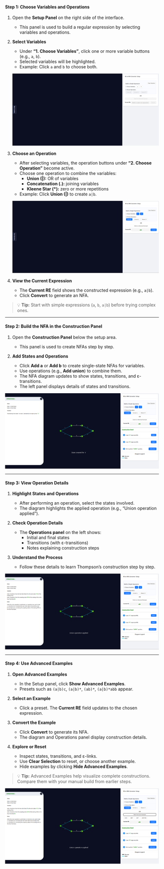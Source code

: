  

#### Step 1: Choose Variables and Operations  

1. Open the **Setup Panel** on the right side of the interface.  
   - This panel is used to build a regular expression by selecting variables and operations.  

2. **Select Variables**  
   - Under **“1. Choose Variables”**, click one or more variable buttons (e.g., `a`, `b`).  
   - Selected variables will be highlighted.  
   - Example: Click `a` and `b` to choose both.  

   ![Select Variables](./images/step1choose.png)  

3. **Choose an Operation**  
   - After selecting variables, the operation buttons under **“2. Choose Operation”** become active.  
   - Choose one operation to combine the variables:  
     - **Union (|):** OR of variables  
     - **Concatenation (.):** joining variables  
     - **Kleene Star (*):** zero or more repetitions  
   - Example: Click **Union (|)** to create `a|b`.  

   ![Choose Operation](./images/step2choose.png)  

4. **View the Current Expression**  
   - The **Current RE** field shows the constructed expression (e.g., `a|b`).  
   - Click **Convert** to generate an NFA.  

> 💡 **Tip:** Start with simple expressions (`a`, `b`, `a|b`) before trying complex ones.  

---

#### Step 2: Build the NFA in the Construction Panel  

1. Open the **Construction Panel** below the setup area.  
   - This panel is used to create NFAs step by step.  

2. **Add States and Operations**  
   - Click **Add a** or **Add b** to create single-state NFAs for variables.  
   - Use operations (e.g., **Add union**) to combine them.  
   - The NFA diagram updates to show states, transitions, and ε-transitions.  
   - The left panel displays details of states and transitions.  

![Construction Panel and NFA Diagram](./images/step3select.png)  

---

#### Step 3: View Operation Details  

1. **Highlight States and Operations**  
   - After performing an operation, select the states involved.  
   - The diagram highlights the applied operation (e.g., “Union operation applied”).  

2. **Check Operation Details**  
   - The **Operations panel** on the left shows:  
     - Initial and final states  
     - Transitions (with ε-transitions)  
     - Notes explaining construction steps  

3. **Understand the Process**  
   - Follow these details to learn Thompson’s construction step by step.  

![Operations Details Panel](./images/step4selectall.png)  

---

#### Step 4: Use Advanced Examples  

1. **Open Advanced Examples**  
   - In the Setup panel, click **Show Advanced Examples**.  
   - Presets such as `(a|b)c`, `(a|b)*`, `(ab)*`, `(a|b)*abb` appear.  

2. **Select an Example**  
   - Click a preset. The **Current RE** field updates to the chosen expression.  

3. **Convert the Example**  
   - Click **Convert** to generate its NFA.  
   - The diagram and Operations panel display construction details.  

4. **Explore or Reset**  
   - Inspect states, transitions, and ε-links.  
   - Use **Clear Selection** to reset, or choose another example.  
   - Hide examples by clicking **Hide Advanced Examples**.  

> 💡 **Tip:** Advanced Examples help visualize complete constructions. Compare them with your manual build from earlier steps.  

![Operations Details Panel](./images/step5selectexamples.png)  
